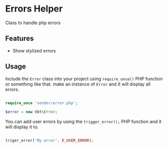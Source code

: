 # Errors Helper

Class to handle php errors

## Features

- Show stylized errors

## Usage

Include the ``Error`` class into your project using ``require_once()`` PHP function or something like that. make an instance of ``Error`` and it will display all errors.

```php

require_once 'vendor/error.php';

$error = new Vbt\Error;

```

You can add user errors by using the ``trigger_error();`` PHP function and it will display it to.

```php

triger_error('My error', E_USER_ERROR);

```